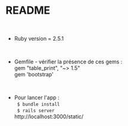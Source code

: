 # README
<br />

* Ruby version = 2.5.1
<br />

* Gemfile - vérifier la présence de ces gems : <br />
gem "table_print", "~> 1.5" <br />
gem 'bootstrap' 
<br />

* Pour lancer l'app : <br />
<code> $ bundle install </code> <br />
<code> $ rails server  </code> <br />
http://localhost:3000/static/
